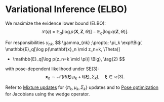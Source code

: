 # Variational Inference (ELBO)

We maximize the evidence lower bound (ELBO):
$$
\mathcal{L}(q) \;=\; \mathbb{E}_q[\log p(\mathbf{X},\mathbf{Z},\Theta)] - \mathbb{E}_q[\log q(\mathbf{Z},\Theta)].
\tag{1}
$$

For responsibilities $\gamma_{nk}$,
$$
\gamma_{nk} \;\propto\; 
\pi_k \exp\!\Big(
\mathbb{E}_q[\log p(\mathbf{x}_n \mid z_n=k, \Theta)]
+ \mathbb{E}_q[\log p(z_n=k \mid \pi)]
\Big),
\tag{2}
$$

with pose-dependent likelihood under SE(3):
$$
\mathbf{x}_n \sim \mathcal{N}\!\big(R(\boldsymbol{\xi})\,\mu_k + \mathbf{t}(\boldsymbol{\xi}),\, \Sigma_k\big), 
\quad \boldsymbol{\xi}\in\mathfrak{se}(3).
\tag{3}
$$

Refer to [Mixture updates](mixture-updates.md) for $\{\pi_k,\mu_k,\Sigma_k\}$ updates and to
[Pose optimization](pose-optim.md) for Jacobians using the wedge operator.
